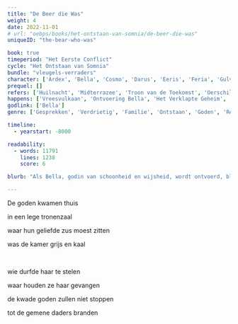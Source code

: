 ```yaml
---
title: "De Beer die Was"
weight: 4
date: 2022-11-01
# url: "oebps/books/het-ontstaan-van-somnia/de-beer-die-was"
uniqueID: "the-bear-who-was"

book: true
timeperiod: "Het Eerste Conflict"
cycle: "Het Ontstaan van Somnia"
bundle: "vleugels-verraders"
character: ['Ardex', 'Bella', 'Cosmo', 'Darus', 'Eeris', 'Feria', 'Gulvi', 'Hanah', 'Leion', 'Tikidas', 'Hibb', 'Kajar']
prequel: []
refers: ['Huilnacht', 'Midterrazee', 'Troon van de Toekomst', 'Oerschildpadden', 'Vernietiging van het Oostenwoud', 'Levenslogboek', 'Paraat', 'Darussteen', 'Elwoda', 'Rekenwouden', 'Onmogelijke Muur van Darus', 'Amor', 'Hoge Heuvels', 'Groene Pad', 'Groepsgevesten', 'Apra', 'Uitvinding Vuur', 'Geiserzand', 'Equid', 'Taxis', 'Mare', 'Thon', 'Prijskatten', 'Blokkade van Barto', 'Garda', 'Origina']
happens: ['Vreesvulkaan', 'Ontvoering Bella', 'Het Verklapte Geheim', 'Tweede aanval van Preza', 'Dwergen', 'Delja']
godlink: ['Bella']
genre: ['Gesprekken', 'Verdrietig', 'Familie', 'Ontstaan', 'Goden', 'Reizen', 'Mysterie', "Geschiedenis"]

timeline:
  - yearstart: -8000

readability:
  - words: 11791
    lines: 1238
    score: 6

blurb: "Als Bella, godin van schoonheid en wijsheid, wordt ontvoerd, blijft haar familie achter vol vragen. Maar vooral vol woede en in staat alles te doen om haar terug te vinden."

---
```


De goden kwamen thuis

in een lege tronenzaal

waar hun geliefde zus moest zitten

was de kamer grijs en kaal

&nbsp;

wie durfde haar te stelen

waar houden ze haar gevangen

de kwade goden zullen niet stoppen

tot de gemene daders branden
